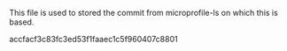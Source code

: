 This file is used to stored the commit from microprofile-ls on which this is based.

accfacf3c83fc3ed53f1faaec1c5f960407c8801